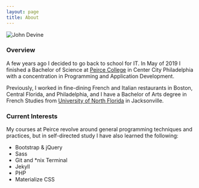 ```yaml
---
layout: page
title: About
---
```


<img class="about-img" src="{{ site.baseurl }}/assets/img/me.jpg" alt="John Devine">

### Overview

A few years ago I decided to go back to school for IT. In May of 2019 I finished a Bachelor of Science at [Peirce College](https://www.peirce.edu "Peirce College") in Center City Philadelphia with a concentration in Programming and Application Development.

Previously, I worked in fine-dining French and Italian restaurants in Boston, Central Florida, and Philadelphia, and I have a Bachelor of Arts degree in French Studies from [University of North Florida](https://www.unf.edu "University of North Florida") in Jacksonville.

### Current Interests

My courses at Peirce revolve around general programming techniques and practices, but in self-directed study I have also learned the following:

* Bootstrap & jQuery
* Sass
* Git and *nix Terminal
* Jekyll
* PHP
* Materialize CSS